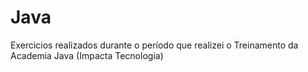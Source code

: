 # Java
Exercicios realizados durante o período que realizei o Treinamento da Academia Java (Impacta Tecnologia)
